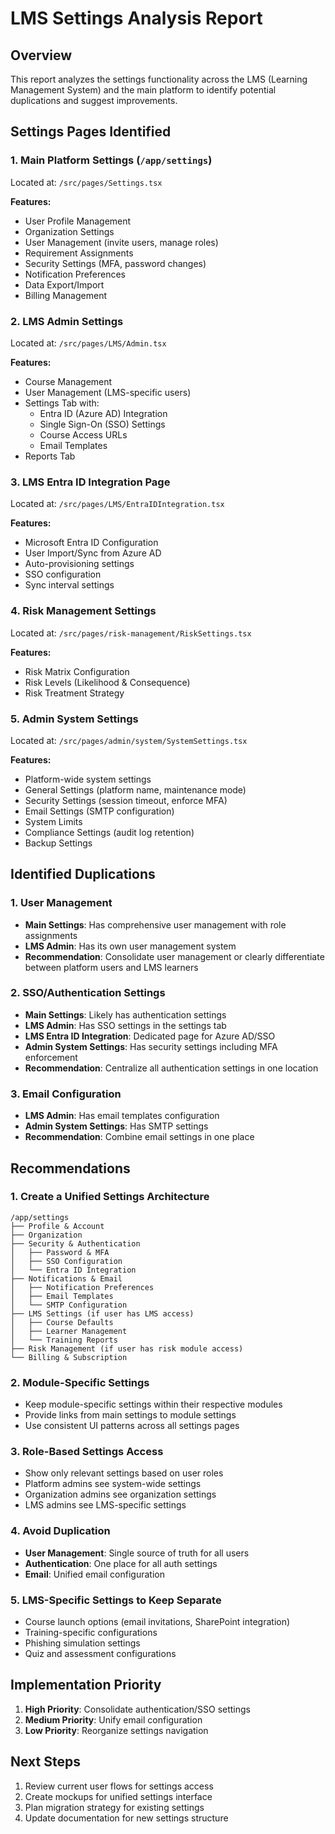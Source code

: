 # LMS Settings Analysis Report

## Overview
This report analyzes the settings functionality across the LMS (Learning Management System) and the main platform to identify potential duplications and suggest improvements.

## Settings Pages Identified

### 1. Main Platform Settings (`/app/settings`)
Located at: `/src/pages/Settings.tsx`

**Features:**
- User Profile Management
- Organization Settings
- User Management (invite users, manage roles)
- Requirement Assignments
- Security Settings (MFA, password changes)
- Notification Preferences
- Data Export/Import
- Billing Management

### 2. LMS Admin Settings
Located at: `/src/pages/LMS/Admin.tsx`

**Features:**
- Course Management
- User Management (LMS-specific users)
- Settings Tab with:
  - Entra ID (Azure AD) Integration
  - Single Sign-On (SSO) Settings
  - Course Access URLs
  - Email Templates
- Reports Tab

### 3. LMS Entra ID Integration Page
Located at: `/src/pages/LMS/EntraIDIntegration.tsx`

**Features:**
- Microsoft Entra ID Configuration
- User Import/Sync from Azure AD
- Auto-provisioning settings
- SSO configuration
- Sync interval settings

### 4. Risk Management Settings
Located at: `/src/pages/risk-management/RiskSettings.tsx`

**Features:**
- Risk Matrix Configuration
- Risk Levels (Likelihood & Consequence)
- Risk Treatment Strategy

### 5. Admin System Settings
Located at: `/src/pages/admin/system/SystemSettings.tsx`

**Features:**
- Platform-wide system settings
- General Settings (platform name, maintenance mode)
- Security Settings (session timeout, enforce MFA)
- Email Settings (SMTP configuration)
- System Limits
- Compliance Settings (audit log retention)
- Backup Settings

## Identified Duplications

### 1. User Management
- **Main Settings**: Has comprehensive user management with role assignments
- **LMS Admin**: Has its own user management system
- **Recommendation**: Consolidate user management or clearly differentiate between platform users and LMS learners

### 2. SSO/Authentication Settings
- **Main Settings**: Likely has authentication settings
- **LMS Admin**: Has SSO settings in the settings tab
- **LMS Entra ID Integration**: Dedicated page for Azure AD/SSO
- **Admin System Settings**: Has security settings including MFA enforcement
- **Recommendation**: Centralize all authentication settings in one location

### 3. Email Configuration
- **LMS Admin**: Has email templates configuration
- **Admin System Settings**: Has SMTP settings
- **Recommendation**: Combine email settings in one place

## Recommendations

### 1. Create a Unified Settings Architecture

```
/app/settings
├── Profile & Account
├── Organization
├── Security & Authentication
│   ├── Password & MFA
│   ├── SSO Configuration
│   └── Entra ID Integration
├── Notifications & Email
│   ├── Notification Preferences
│   ├── Email Templates
│   └── SMTP Configuration
├── LMS Settings (if user has LMS access)
│   ├── Course Defaults
│   ├── Learner Management
│   └── Training Reports
├── Risk Management (if user has risk module access)
└── Billing & Subscription
```

### 2. Module-Specific Settings
- Keep module-specific settings within their respective modules
- Provide links from main settings to module settings
- Use consistent UI patterns across all settings pages

### 3. Role-Based Settings Access
- Show only relevant settings based on user roles
- Platform admins see system-wide settings
- Organization admins see organization settings
- LMS admins see LMS-specific settings

### 4. Avoid Duplication
- **User Management**: Single source of truth for all users
- **Authentication**: One place for all auth settings
- **Email**: Unified email configuration

### 5. LMS-Specific Settings to Keep Separate
- Course launch options (email invitations, SharePoint integration)
- Training-specific configurations
- Phishing simulation settings
- Quiz and assessment configurations

## Implementation Priority

1. **High Priority**: Consolidate authentication/SSO settings
2. **Medium Priority**: Unify email configuration
3. **Low Priority**: Reorganize settings navigation

## Next Steps

1. Review current user flows for settings access
2. Create mockups for unified settings interface
3. Plan migration strategy for existing settings
4. Update documentation for new settings structure